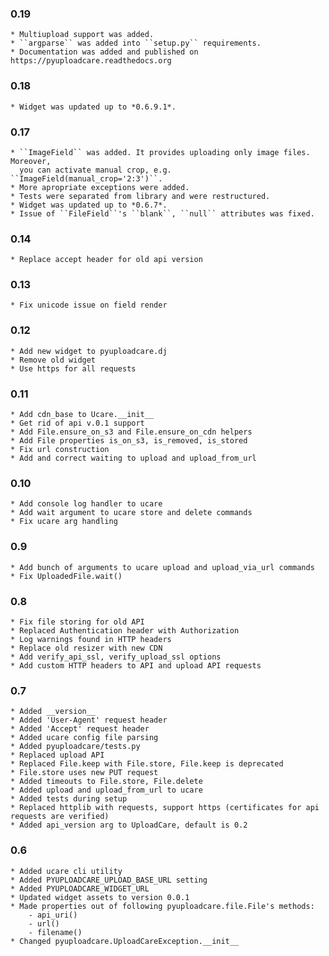 ### 0.19
    * Multiupload support was added.
    * ``argparse`` was added into ``setup.py`` requirements.
    * Documentation was added and published on https://pyuploadcare.readthedocs.org


### 0.18
    * Widget was updated up to *0.6.9.1*.


### 0.17
    * ``ImageField`` was added. It provides uploading only image files. Moreover,
      you can activate manual crop, e.g. ``ImageField(manual_crop='2:3')``.
    * More apropriate exceptions were added.
    * Tests were separated from library and were restructured.
    * Widget was updated up to *0.6.7*.
    * Issue of ``FileField``'s ``blank``, ``null`` attributes was fixed.


### 0.14
    * Replace accept header for old api version


### 0.13
    * Fix unicode issue on field render


### 0.12
    * Add new widget to pyuploadcare.dj
    * Remove old widget
    * Use https for all requests


### 0.11
    * Add cdn_base to Ucare.__init__
    * Get rid of api v.0.1 support
    * Add File.ensure_on_s3 and File.ensure_on_cdn helpers
    * Add File properties is_on_s3, is_removed, is_stored
    * Fix url construction
    * Add and correct waiting to upload and upload_from_url


### 0.10
    * Add console log handler to ucare
    * Add wait argument to ucare store and delete commands
    * Fix ucare arg handling


### 0.9
    * Add bunch of arguments to ucare upload and upload_via_url commands
    * Fix UploadedFile.wait()


### 0.8
    * Fix file storing for old API
    * Replaced Authentication header with Authorization
    * Log warnings found in HTTP headers
    * Replace old resizer with new CDN
    * Add verify_api_ssl, verify_upload_ssl options
    * Add custom HTTP headers to API and upload API requests


### 0.7
    * Added __version__
    * Added 'User-Agent' request header
    * Added 'Accept' request header
    * Added ucare config file parsing
    * Added pyuploadcare/tests.py
    * Replaced upload API
    * Replaced File.keep with File.store, File.keep is deprecated
    * File.store uses new PUT request
    * Added timeouts to File.store, File.delete
    * Added upload and upload_from_url to ucare
    * Added tests during setup
    * Replaced httplib with requests, support https (certificates for api requests are verified)
    * Added api_version arg to UploadCare, default is 0.2


### 0.6
    * Added ucare cli utility
    * Added PYUPLOADCARE_UPLOAD_BASE_URL setting
    * Added PYUPLOADCARE_WIDGET_URL
    * Updated widget assets to version 0.0.1
    * Made properties out of following pyuploadcare.file.File's methods:
        - api_uri()
        - url()
        - filename()
    * Changed pyuploadcare.UploadCareException.__init__
